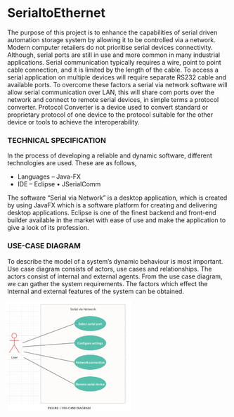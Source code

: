 # SerialtoEthernet

The purpose of this project is to enhance the capabilities of serial driven automation storage system by allowing it to be controlled via a network. Modern computer retailers do not prioritise serial devices connectivity. Although, serial ports are still in use and more common in many industrial applications. Serial communication typically requires a wire, point to point cable connection, and it is limited by the length of the cable. To access a serial application on multiple devices will require separate RS232 cable and available ports. To overcome these factors a serial via network software will allow serial communication over LAN, this will share com ports over the network and connect to remote serial devices, in simple terms a protocol converter. Protocol Converter is a device used to convert standard or proprietary protocol of one device to the protocol suitable for the other device or tools to achieve the interoperability.


### TECHNICAL SPECIFICATION
In the process of developing a reliable and dynamic software, different technologies are used. These are as follows,

- Languages – Java-FX
- IDE – Eclipse • JSerialComm

The software “Serial via Network” is a desktop application, which is created by using JavaFX which is a software platform for creating and delivering desktop applications. Eclipse is one of the finest backend and front-end builder available in the market with ease of use and make the application to give a look of its profession.

### USE-CASE DIAGRAM
To describe the model of a system’s dynamic behaviour is most important. Use case diagram consists of actors, use cases and relationships. The actors consist of internal and external agents. From the use case diagram, we can gather the system requirements. The factors which effect the internal and external features of the system can be obtained.

<img src="https://raw.githubusercontent.com/christiankasongo/SerialtoEthernet/master/Screenshot%202022-04-23%20at%2010.38.46.png" height="250px">



 
